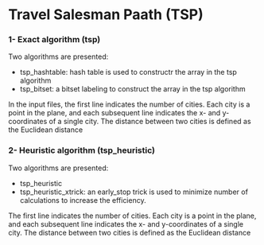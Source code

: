 # Travel Salesman Paath (TSP) 

### 1- Exact algorithm (tsp)
Two algorithms are presented:
* tsp_hashtable: hash table is used to constructr the array in the tsp algorithm
* tsp_bitset: a bitset labeling to construct the array in the tsp algorithm  

In the input files, the first line indicates the number of cities. Each city is a point in the plane, and each subsequent line indicates the x- and y-coordinates of a single city. The distance between two cities is defined as the Euclidean distance 


### 2- Heuristic algorithm (tsp_heuristic)
Two algorithms are presented:
* tsp_heuristic
* tsp_heuristic_xtrick: an early_stop trick is used to minimize number of calculations to increase the efficiency. 

The first line indicates the number of cities. Each city is a point in the plane, and each subsequent line indicates the x- and y-coordinates of a single city. The distance between two cities is defined as the Euclidean distance 
